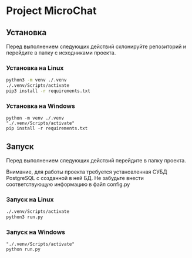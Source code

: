 # Project MicroChat

## Установка

Перед выполнением следующих действий склонируйте репозиторий и перейдите в папку с исходниками проекта.

### Установка на Linux

``` bash
python3 -m venv ./.venv
./.venv/Scripts/activate
pip3 install -r requirements.txt
```

### Установка на Windows

``` batch
python -m venv ./.venv
"./.venv/Scripts/activate"
pip install -r requirements.txt
```

## Запуск

Перед выполнением следующих действий перейдите в папку проекта.

Внимание, для работы проекта требуется установленная СУБД PostgreSQL с созданной в ней БД.
Не забудьте внести соответствующую информацию в файл config.py

### Запуск на Linux

``` bash
./.venv/Scripts/activate
python3 run.py
```

### Запуск на Windows

``` batch
"./.venv/Scripts/activate"
python run.py
```
